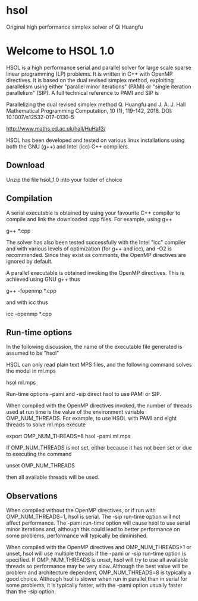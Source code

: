 # hsol
Original high performance simplex solver of Qi Huangfu

Welcome to HSOL 1.0
===================

HSOL is a high performance serial and parallel solver for large scale
sparse linear programming (LP) problems. It is written in C++ with
OpenMP directives. It is based on the dual revised simplex method,
exploiting parallelism using either "parallel minor iterations" (PAMI)
or "single iteration parallelism" (SIP). A full technical reference to
PAMI and SIP is

Parallelizing the dual revised simplex method Q. Huangfu and J. A. J. Hall
Mathematical Programming Computation, 10 (1), 119-142, 2018.
DOI: 10.1007/s12532-017-0130-5

http://www.maths.ed.ac.uk/hall/HuHa13/

HSOL has been developed and tested on various linux installations
using both the GNU (g++) and Intel (icc) C++ compilers.

Download
--------

Unzip the file hsol_1.0 into your folder of choice

Compilation
-----------

A serial executable is obtained by using your favourite C++ compiler
to compile and link the downloaded .cpp files. For example, using g++

g++ *.cpp

The solver has also been tested successfully with the Intel "icc"
compiler and with various levels of optimization (for g++ and icc),
and -O2 is recommended. Since they exist as comments, the OpenMP
directives are ignored by default.

A parallel executable is obtained invoking the OpenMP directives. This
is achieved using GNU g++ thus

g++ -fopenmp *.cpp

and with icc  thus

icc -openmp *.cpp

Run-time options
----------------

In the following discussion, the name of the executable file generated
is assumed to be "hsol"

HSOL can only read plain text MPS files, and the following command
solves the model in ml.mps

hsol ml.mps

Run-time options -pami and -sip direct hsol to use PAMI or SIP. 

When compiled with the OpenMP directives invoked, the number of
threads used at run time is the value of the environment variable
OMP_NUM_THREADS. For example, to use HSOL with PAMI and eight
threads to solve ml.mps execute

export OMP_NUM_THREADS=8
hsol -pami ml.mps

If OMP_NUM_THREADS is not set, either because it has not been set or
due to executing the command

unset OMP_NUM_THREADS

then all available threads will be used.

Observations
------------

When compiled without the OpenMP directives, or if run with
OMP_NUM_THREADS=1, hsol is serial. The -sip run-time option will not
affect performance. The -pami run-time option will cause hsol to use
serial minor iterations and, although this could lead to better
performance on some problems, performance will typically be
diminished.

When compiled with the OpenMP directives and OMP_NUM_THREADS>1 or
unset, hsol will use multiple threads if the -pami or -sip run-time
option is specified. If OMP_NUM_THREADS is unset, hsol will try to use
all available threads so performance may be very slow. Although the
best value will be problem and architecture dependent,
OMP_NUM_THREADS=8 is typically a good choice. Although hsol is slower
when run in parallel than in serial for some problems, it is typically
faster, with the -pami option usually faster than the -sip option.
